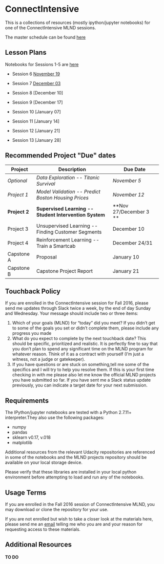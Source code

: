 
# ConnectIntensive


This is a collections of resources (mostly ipython/jupyter notebooks) for one of the ConnectIntensive MLND sessions. 

The master schedule can be found [here](https://docs.google.com/document/d/1iCnzoKpvrV5skA-KaNpzfqJ8u1wJMiTA8G4iyiNT-0o/pub?embedded=true)

## Lesson Plans

  Notebooks for Sessions 1-5 are [here](https://github.com/tccorcoran/Connect)

- Session 6 [November 19](session_06.md) 
- Session 7 [December 03](session_07.md) 
- Session 8 [December 10]
- Session 9 [December 17]

- Session 10 [January 07]
- Session 11 [January 14]
- Session 12 [January 21]
- Session 13 [January 28]


## Recommended Project "Due" dates

   Project  |  Description  | Due Date 
  ----- | ------ | ------ |
  _Optional_ | _Data Exploration -- Titanic Survival_ | _November 5_
  _Project 1_ | _Model Validation -- Predict Boston Housing Prices_ | _November 12_ 
  **Project 2** | **Supervised Learning -- Student Intervention System** | **Nov 27/December 3 **
  Project 3 | Unsupervised Learning -- Finding Customer Segments | December 10
  Project 4 | Reinforcement Learning -- Train a Smartcab | December 24/31
  Capstone A  | Proposal | January 10 
  Capstone B | Capstone Project Report | January 21

## Touchback Policy ##
If you are enrolled in the ConnectIntensive session for Fall 2016, please send me updates through Slack twice a week, by the end of day Sunday and Wednesday. Your message should include two or three items:
1. Which of your goals (MLND) for “today”  did you meet? If you didn’t get to some of the goals you set or didn’t complete them, please include any progress you made 
2. What do you expect to complete by the next touchback date? This should be specific, prioritized and realistic. It is perfectly fine to say that you don’t plan to spend any significant time on the MLND program for whatever reason. Think of it as a contract with yourself (I’m just a witness, not a judge or gatekeeper).
3. If you have questions or are stuck on something,tell me some of the specifics and I will try to help you resolve them. If this is your first time checking in with me please also let me know the official MLND projects you have submitted so far. If you have sent me a Slack status update previously, you can indicate a target date for your next submission.


## Requirements ##

The IPython/jupyter notebooks are tested with a Python 2.7.11+ interpreter.They also use the following packages:

- numpy
- pandas
- sklearn v0.17, v.018
- matplotlib

Additional resources from the relevant Udacity repositories are referenced in some of the notebooks and the MLND projects repository should be available on your local storage device.

Please verify that these libraries are installed in your local python environment before attempting to load and run any of the notebooks.


## Usage Terms ##

If you are enrolled in the Fall 2016 session of ConnectIntensive MLND, you may download or clone the repository for your use.

If you are not enrolled but wish to take a closer look at the  materials here, please send me an [email](emailto:lkhundkar@gmail.com) telling me who you are and your reason for requesting access to these materials. 


## Additional Resources ##

#### TO DO ####
